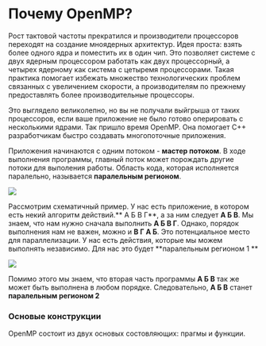 # Почему OpenMP?


Рост тактовой частоты прекратился и производители процессоров переходят на создание мноядерных архитектур. Идея проста: взять более одного ядра и поместить их в один чип. Это позволяет системе с двух ядерным процессором работать как двух процессорный, а четырех ядерному как система с цетыремя процессорами. Такая практика помогает избежать множество технологических проблем связанных с увеличением скорости, а производителям по прежнему предоставлять более производительные процессоры.

Это выглядело великолепно, но вы не получали выйгрыша от таких процессоров, если ваше приложение не было готово оперировать с несколькими ядрами. Так пришло время OpenMP. Она помогает С++ разработчикам быстро создавать многопоточные приложения.

Приложения начинаются с одним потоком - **мастер потоком**. В ходе выполнения программы,  главный поток может порождать другие потоки для выполения работы. Область кода, которая исполняется паралельно, называется **паралельным регионом**. 

![](http://habrastorage.org/files/22a/979/5a4/22a9795a49544f6fbf73299805e4a130.png)

Рассмотрим схематичный пример. У нас есть приложение, в котором есть некий алгоритм действий.** А Б В Г**, а за ним следует **А Б В**. Мы  знаем, что нам нужно сначала выполнить **А Б В Г**. Однако, порядок выполнения нам не важен, можно и **В Г А Б**. Это потенциальное место для параллелизации. У нас есть действия, которые мы можем выполнять независимо. Для нас это будет **паралельным регионом 1 ** 

![](http://habrastorage.org/files/9ae/63f/ef4/9ae63fef480647be9b1aa06138afd7bc.png)

Помимо этого мы знаем, что вторая часть программы **А Б В** так же может быть выполнена в любом порядке. Следовательно,  **А Б В**  станет **паралельным регионом 2**
### Основые конструкции

OpenMP состоит из двух основых состовляющих: прагмы и функции.
